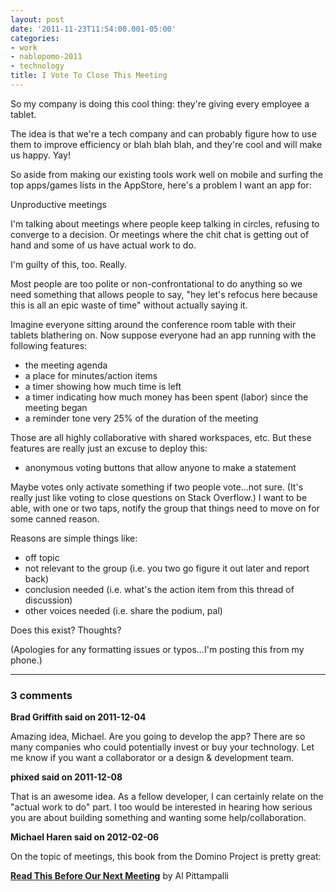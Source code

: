 ```yaml
---
layout: post
date: '2011-11-23T11:54:00.001-05:00'
categories:
- work
- nablopomo-2011
- technology
title: I Vote To Close This Meeting
---
```


So my company is doing this cool thing: they're giving every employee a tablet. 

The idea is that we're a tech company and can probably figure how to use them to improve efficiency or blah blah blah, and they're cool and will make us happy. Yay!

So aside from making our existing tools work well on mobile and surfing the top apps/games lists in the AppStore, here's a problem I want an app for:

Unproductive meetings

I'm talking about meetings where people keep talking in circles, refusing to converge to a decision. Or meetings where the chit chat is getting out of hand and some of us have actual work to do.

I'm guilty of this, too. Really. 

Most people are too polite or non-confrontational to do anything so we need something that allows people to say, "hey let's refocus here because this is all an epic waste of time" without actually saying it. 

Imagine everyone sitting around the conference room table with their tablets blathering on. Now suppose everyone had an app running with the following features:

- the meeting agenda
- a place for minutes/action items
- a timer showing how much time is left
- a timer indicating how much money has been spent (labor) since the meeting began
- a reminder tone very 25% of the duration of the meeting

Those are all highly collaborative with shared workspaces, etc. But these features are really just an excuse to deploy this:

- anonymous voting buttons that allow anyone to make a statement

Maybe votes only activate something if two people vote...not sure. (It's really just like voting to close questions on Stack Overflow.) I want to be able, with one or two taps, notify the group that things need to move on for some canned reason. 

Reasons are simple things like:

- off topic
- not relevant to the group (i.e. you two go figure it out later and report back)
- conclusion needed (i.e. what's the action item from this thread of discussion)
- other voices needed (i.e. share the podium, pal)

Does this exist? Thoughts?

(Apologies for any formatting issues or typos...I'm posting this from my phone.)

---

### 3 comments

**Brad Griffith said on 2011-12-04**

Amazing idea, Michael. Are you going to develop the app? There are so many companies who could potentially invest or buy your technology. Let me know if you want a collaborator or a design & development team.

**phixed said on 2011-12-08**

That is an awesome idea.  As a fellow developer, I can certainly relate on the "actual work to do" part.  I too would be interested in hearing how serious you are about building something and wanting some help/collaboration.

**Michael Haren said on 2012-02-06**

On the topic of meetings, this book from the Domino Project is pretty great:

[**Read This Before Our Next Meeting**](http://www.amazon.com/gp/product/B0057ZER34/ref=docs-os-doi_0") by Al Pittampalli

